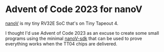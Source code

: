 # Advent of Code 2023 for nanoV

[nanoV](https://github.com/MichaelBell/nanoV) is my tiny RV32E SoC that's on Tiny Tapeout 4.

I thought I'd use Advent of Code 2023 as an excuse to create some small programs using the minimal [nanoV-sdk](https://github.com/MichaelBell/nanoV-sdk) that can be used to prove everything works when the TT04 chips are delivered.
